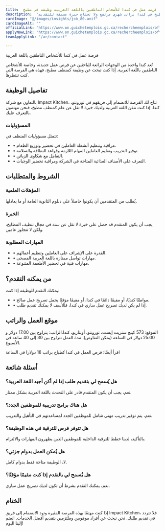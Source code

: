 ```yaml
---
title:  فرصة عمل في كندا للأشخاص الناطقين باللغة العربية وظيفة في مطبخ 
description:  "فرصة ذهبية في مؤسسة كندية مرموقة للعمل في المطبخ في كندا براتب شهري مرتفع ولا تحتاج خبرة مسبقة للتقديم" 
cardImage: "@/images/insights/job_80.avif" 
cardImageAlt: "" 
officialLink: "https://www.on.guichetemplois.gc.ca/rechercheemplois/offredemploi/41208364%3Fsource=searchresults" 
applyNowLink: "https://www.on.guichetemplois.gc.ca/rechercheemplois/offredemploi/41208364%3Fsource=searchresults" 
teamApplyLink: "/ar/contact"

---
```


فرصة عمل في كندا للأشخاص الناطقين باللغة العربية

تُعد كندا واحدة من الوجهات الرائعة للباحثين عن فرص عمل جديدة، وخاصة للأشخاص الناطقين باللغة العربية. إذا كنت تبحث عن وظيفة كمنظف مطبخ، فهذه هي الفرصة التي كنت تنتظرها.

## تفاصيل الوظيفة

بالتعاون مع شركة Impact Kitchen، تتاح لك الفرصة للانضمام إلى فريقهم في تورونتو، كندا. إذا كنت تتقن اللغة العربية ولديك خبرة لا تقل عن عام كمنظف مطبخ، فنحن مهتمون بالتعرف عليك.

### المسؤوليات

تتمثل مسؤوليات المنظف في:

- • مراقبة وتنظيم أنشطة العاملين في تحضير وتوزيع الطعام.
- • توفير التدريب وتعليم العاملين المهام اللازمة وقواعد النظافة والسلامة.
- • التعامل مع شكاوى الزبائن.
- • التعرف على الأصناف الغذائية المتاحة في الشركة ومراقبة تحضير الوجبات.

## الشروط والمتطلبات

### المؤهلات العلمية

يُطلب من المتقدمين أن يكونوا حاصلاً على دبلوم الثانوية العامة أو ما يعادلها.

### الخبرة

يجب أن يكون المتقدم قد حصل على خبرة لا تقل عن سنة في مجال تنظيف المطابخ، ولكن لا تتجاوز عامين.

### المهارات المطلوبة

- • القدرة على الإشراف على العاملين وتنظيم أعمالهم.
- • مهارات تواصل ممتازة باللغة العربية الفصحى.
- • مهارات فنية في تحضير الأطعمة المتنوعة.

## من يمكنه التقدم؟

يمكنك التقدم للوظيفة إذا كنت:

- • مواطنًا كنديًا، أو مقيمًا دائمًا في كندا، أو مقيمًا مؤقتًا يحمل تصريح عمل صالح.
- • إذا لم يكن لديك تصريح عمل ساري في كندا، فللأسف لا يمكنك تقديم طلب.

## موقع العمل والراتب

الموقع: 573 كينج ستريت إيست، تورونتو، أونتاريو، كندا.الراتب: يتراوح بين 17.00 دولار و 25.00 دولار في الساعة (يمكن التفاوض). مدة العمل تتراوح بين 30 إلى 40 ساعة في الأسبوع.

اقرأ أيضًا: فرص العمل في كندا كطباخ براتب 18 دولارا في الساعة

## أسئلة شائعة

### هل يُسمح لي بتقديم طلب إذا لم أكن أجيد اللغة العربية؟

نعم، يجب أن يكون المتقدم قادر على التحدث باللغة العربية بشكل ممتاز.

### هل هناك برامج تدريبية للموظفين الجدد؟

نعم، يتم توفير تدريب مهني شامل للموظفين الجدد لمساعدتهم في التأهيل والتدريب.

### هل تتوفر فرص للترقية في هذه الوظيفة؟

بالتأكيد، لدينا خطط للترقية الداخلية للموظفين الذين يظهرون المهارات والالتزام.

### هل يُمكن العمل بدوام جزئي؟

لا، الوظيفة متاحة فقط بدوام كامل.

### هل يُسمح لي بالتقدم إذا كنت مقيمًا مؤقتًا؟

نعم، يمكنك التقدم بشرط أن تكون لديك تصريح عمل ساري.

## الختام

إذا كنت مهتمًا بهذه الفرصة المثيرة وتود الانضمام إلى فريق Impact Kitchen، فلا تتردد في تقديم طلبك. نحن نبحث عن أفراد موهوبين وملتزمين بتقديم أفضل الخدمات. انضم إلينا اليوم!

